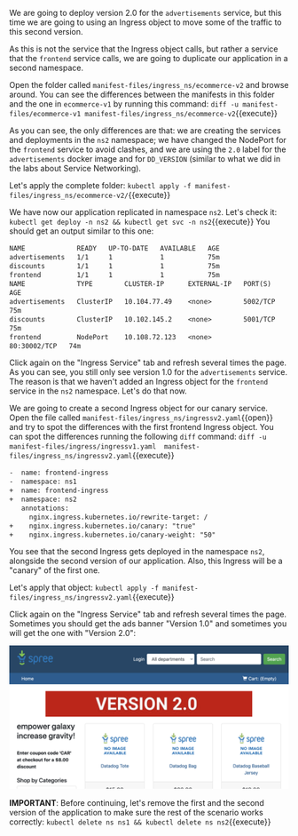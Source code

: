 We are going to deploy version 2.0 for the `advertisements` service, but this time we are going to using an Ingress object to move some of the traffic to this second version.

As this is not the service that the Ingress object calls, but rather a service that the `frontend` service calls, we are going to duplicate our application in a second namespace.

Open the folder called `manifest-files/ingress_ns/ecommerce-v2` and browse around. You can see the differences between the manifests in this folder and the one in `ecommerce-v1` by running this command: `diff -u manifest-files/ecommerce-v1 manifest-files/ingress_ns/ecommerce-v2`{{execute}}

As you can see, the only differences are that: we are creating the services and deployments in the `ns2` namespace; we have changed the NodePort for the `frontend` service to avoid clashes, and we are using the `2.0` label for the `advertisements` docker image and for `DD_VERSION` (similar to what we did in the labs about Service Networking).

Let's apply the complete folder: `kubectl apply -f manifest-files/ingress_ns/ecommerce-v2/`{{execute}}

We have now our application replicated in namespace `ns2`. Let's check it: `kubectl get deploy -n ns2 && kubectl get svc -n ns2`{{execute}} You should get an output similar to this one:

```
NAME             READY   UP-TO-DATE   AVAILABLE   AGE
advertisements   1/1     1            1           75m
discounts        1/1     1            1           75m
frontend         1/1     1            1           75m
NAME             TYPE        CLUSTER-IP      EXTERNAL-IP   PORT(S)        AGE
advertisements   ClusterIP   10.104.77.49    <none>        5002/TCP       75m
discounts        ClusterIP   10.102.145.2    <none>        5001/TCP       75m
frontend         NodePort    10.108.72.123   <none>        80:30002/TCP   74m
```

Click again on the "Ingress Service" tab and refresh several times the page. As you can see, you still only see version 1.0 for the `advertisements` service. The reason is that we haven't added an Ingress object for the `frontend` service in the `ns2` namespace. Let's do that now.

We are going to create a second Ingress object for our canary service. Open the file called `manifest-files/ingress_ns/ingressv2.yaml`{{open}} and try to spot the differences with the first frontend Ingress object. You can spot the differences running the following `diff` command: `diff -u manifest-files/ingress/ingressv1.yaml  manifest-files/ingress_ns/ingressv2.yaml`{{execute}}

```
-  name: frontend-ingress
-  namespace: ns1
+  name: frontend-ingress
+  namespace: ns2
   annotations:
     nginx.ingress.kubernetes.io/rewrite-target: /
+    nginx.ingress.kubernetes.io/canary: "true"
+    nginx.ingress.kubernetes.io/canary-weight: "50"
```

You see that the second Ingress gets deployed in the namespace `ns2`, alongside the second version of our application. Also, this Ingress will be a "canary" of the first one.

Let's apply that object: `kubectl apply -f manifest-files/ingress_ns/ingressv2.yaml`{{execute}}

Click again on the "Ingress Service" tab and refresh several times the page. Sometimes you should get the ads banner "Version 1.0" and sometimes you will get the one with "Version 2.0":

![Screenshot of Ecommerce app with ads version 2.0](./assets/ads_v2.png)

**IMPORTANT**: Before continuing, let's remove the first and the second version of the application to make sure the rest of the scenario works correctly: `kubectl delete ns ns1 && kubectl delete ns ns2`{{execute}}
